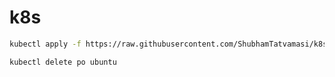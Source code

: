 # k8s

```bash
kubectl apply -f https://raw.githubusercontent.com/ShubhamTatvamasi/k8s/master/ibm.yaml
```
```bash
kubectl delete po ubuntu
```
